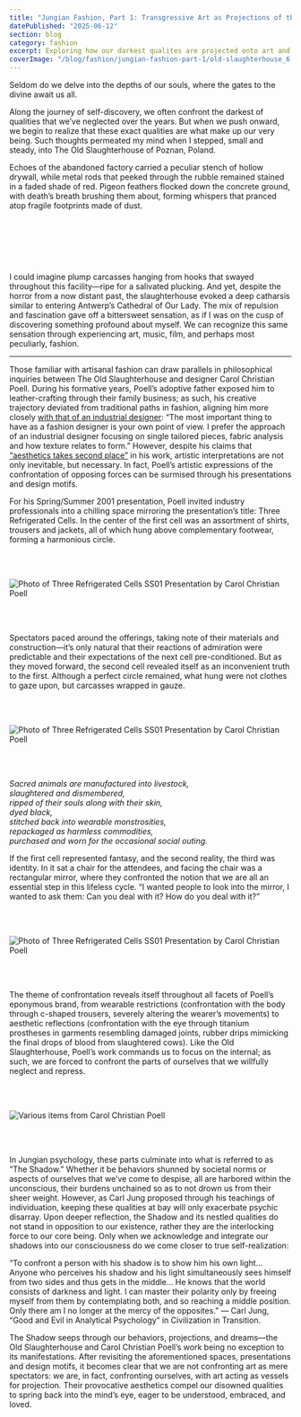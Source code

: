 ```yaml
---
title: "Jungian Fashion, Part 1: Transgressive Art as Projections of the Shadow"
datePublished: "2025-06-12"
section: blog
category: fashion
excerpt: Exploring how our darkest qualites are projected onto art and how we should respond.
coverImage: "/blog/fashion/jungian-fashion-part-1/old-slaughterhouse_6.webp"
---
```


Seldom do we delve into the depths of our souls, where the gates to the divine await us all.

Along the journey of self-discovery, we often confront the darkest of qualities that we’ve neglected over the years. But when we push onward, we begin to realize that these exact qualities are what make up our very being. Such thoughts permeated my mind when I stepped, small and steady, into The Old Slaughterhouse of Poznan, Poland.

Echoes of the abandoned factory carried a peculiar stench of hollow drywall, while metal rods that peeked through the rubble remained stained in a faded shade of red. Pigeon feathers flocked down the concrete ground, with death’s breath brushing them about, forming whispers that pranced atop fragile footprints made of dust.

<br/>
<br/>

<Slideshow hideThumbnails aspectRatio="55 / 36" navArrowColor="#ffffff" slides='[
  { "src": "/blog/fashion/jungian-fashion-part-1/old-slaughterhouse_1.webp", "alt": "Photo of the Old Slaughterhouse in Poznan, Poland" },
  { "src": "/blog/fashion/jungian-fashion-part-1/old-slaughterhouse_2.webp", "alt": "Photo of the Old Slaughterhouse in Poznan, Poland" },
  { "src": "/blog/fashion/jungian-fashion-part-1/old-slaughterhouse_3.webp", "alt": "Photo of the Old Slaughterhouse in Poznan, Poland" },
  { "src": "/blog/fashion/jungian-fashion-part-1/old-slaughterhouse_4.webp", "alt": "Photo of the Old Slaughterhouse in Poznan, Poland" },
  { "src": "/blog/fashion/jungian-fashion-part-1/old-slaughterhouse_5.webp", "alt": "Photo of the Old Slaughterhouse in Poznan, Poland" },
  { "src": "/blog/fashion/jungian-fashion-part-1/old-slaughterhouse_6.webp", "alt": "Photo of the Old Slaughterhouse in Poznan, Poland" },
  { "src": "/blog/fashion/jungian-fashion-part-1/old-slaughterhouse_7.webp", "alt": "Photo of the Old Slaughterhouse in Poznan, Poland" },
  { "src": "/blog/fashion/jungian-fashion-part-1/old-slaughterhouse_8.webp", "alt": "Photo of the Old Slaughterhouse in Poznan, Poland" }
]' />

<br/>
<br/>

I could imagine plump carcasses hanging from hooks that swayed throughout this facility—ripe for a salivated plucking. And yet, despite the horror from a now distant past, the slaughterhouse evoked a deep catharsis similar to entering Antwerp’s Cathedral of Our Lady. The mix of repulsion and fascination gave off a bittersweet sensation, as if I was on the cusp of discovering something profound about myself. We can recognize this same sensation through experiencing art, music, film, and perhaps most peculiarly, fashion.

---

Those familiar with artisanal fashion can draw parallels in philosophical inquiries between The Old Slaughterhouse and designer Carol Christian Poell. During his formative years, Poell’s adoptive father exposed him to leather-crafting through their family business; as such, his creative trajectory deviated from traditional paths in fashion, aligning him more closely [with that of an industrial designer](https://www.instagram.com/p/C0UYWiSM3qL/?hl=en&img_index=1): “The most important thing to have as a fashion designer is your own point of view. I prefer the approach of an industrial designer focusing on single tailored pieces, fabric analysis and how texture relates to form.” However, despite his claims that [“aesthetics takes second place”](https://akaibu.co/blogs/library/carol-christian-poell-interview-by-domus-in-2009) in his work, artistic interpretations are not only inevitable, but necessary. In fact, Poell’s artistic expressions of the confrontation of opposing forces can be surmised through his presentations and design motifs.

For his Spring/Summer 2001 presentation, Poell invited industry professionals into a chilling space mirroring the presentation’s title: Three Refrigerated Cells. In the center of the first cell was an assortment of shirts, trousers and jackets, all of which hung above complementary footwear, forming a harmonious circle.

<br/>
<br/>

<Image 
    src="/blog/fashion/jungian-fashion-part-1/three-refrigerated-cells_1.png" 
    alt="Photo of Three Refrigerated Cells SS01 Presentation by Carol Christian Poell" 
    aspectRatio="16:9"
/>

<br/>
<br/>

Spectators paced around the offerings, taking note of their materials and construction—it’s only natural that their reactions of admiration were predictable and their expectations of the next cell pre-conditioned. But as they moved forward, the second cell revealed itself as an inconvenient truth to the first. Although a perfect circle remained, what hung were not clothes to gaze upon, but carcasses wrapped in gauze.

<br/>
<br/>

<Image 
    src="/blog/fashion/jungian-fashion-part-1/three-refrigerated-cells_2.png" 
    alt="Photo of Three Refrigerated Cells SS01 Presentation by Carol Christian Poell" 
    aspectRatio="3:4"
/>

<br/>
<br/>

_Sacred animals are manufactured into livestock,_
<br/>
_slaughtered and dismembered,_
<br/>
_ripped of their souls along with their skin,_
<br/>
_dyed black,_
<br/>
_stitched back into wearable monstrosities,_
<br/>
_repackaged as harmless commodities,_
<br/>
_purchased and worn for the occasional social outing._

If the first cell represented fantasy, and the second reality, the third was identity. In it sat a chair for the attendees, and facing the chair was a rectangular mirror, where they confronted the notion that we are all an essential step in this lifeless cycle. “I wanted people to look into the mirror, I wanted to ask them: Can you deal with it? How do you deal with it?”

<br/>
<br/>

<Image 
    src="/blog/fashion/jungian-fashion-part-1/three-refrigerated-cells_3.webp" 
    alt="Photo of Three Refrigerated Cells SS01 Presentation by Carol Christian Poell" 
    aspectRatio="3:4"
/>

<br/>
<br/>

The theme of confrontation reveals itself throughout all facets of Poell’s eponymous brand, from wearable restrictions (confrontation with the body through c-shaped trousers, severely altering the wearer’s movements) to aesthetic reflections (confrontation with the eye through titanium prostheses in garments resembling damaged joints, rubber drips mimicking the final drops of blood from slaughtered cows). Like the Old Slaughterhouse, Poell’s work commands us to focus on the internal; as such, we are forced to confront the parts of ourselves that we willfully neglect and repress.

<br/>
<br/>

<Image 
    src="/blog/fashion/jungian-fashion-part-1/carol-christian-poll-design-motifs_1.webp" 
    alt="Various items from Carol Christian Poell" 
    aspectRatio="2:1"
/>

<br/>
<br/>

In Jungian psychology, these parts culminate into what is referred to as “The Shadow.” Whether it be behaviors shunned by societal norms or aspects of ourselves that we’ve come to despise, all are harbored within the unconscious, their burdens unchained so as to not drown us from their sheer weight. However, as Carl Jung proposed through his teachings of individuation, keeping these qualities at bay will only exacerbate psychic disarray. Upon deeper reflection, the Shadow and its nestled qualities do not stand in opposition to our existence, rather they are the interlocking force to our core being. Only when we acknowledge and integrate our shadows into our consciousness do we come closer to true self-realization:

“To confront a person with his shadow is to show him his own light… Anyone who perceives his shadow and his light simultaneously sees himself from two sides and thus gets in the middle… He knows that the world consists of darkness and light. I can master their polarity only by freeing myself from them by contemplating both, and so reaching a middle position. Only there am I no longer at the mercy of the opposites.” — Carl Jung, “Good and Evil in Analytical Psychology” in Civilization in Transition.

The Shadow seeps through our behaviors, projections, and dreams—the Old Slaughterhouse and Carol Christian Poell’s work being no exception to its manifestations. After revisiting the aforementioned spaces, presentations and design motifs, it becomes clear that we are not confronting art as mere spectators: we are, in fact, confronting ourselves, with art acting as vessels for projection. Their provocative aesthetics compel our disowned qualities to spring back into the mind’s eye, eager to be understood, embraced, and loved.
